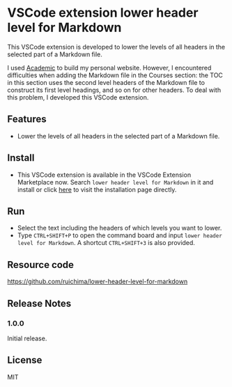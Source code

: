 # VSCode extension lower header level for Markdown

This VSCode extension is developed to lower the levels of all headers in the selected part of a Markdown file.

I used [Academic](https://github.com/gcushen/hugo-academic) to build my personal website. However, I encountered difficulties when adding the Markdown file in the Courses section: the TOC in this section uses the second level headers of the Markdown file to construct its first level headings, and so on for other headers. To deal with this problem, I developed this VSCode extension.

## Features

- Lower the levels of all headers in the selected part of a Markdown file. 
  <!-- See an example below.
  ![example]() -->

## Install

- This VSCode extension is available in the VSCode Extension Marketplace now. Search `lower header level for Markdown` in it and install or click [here](https://marketplace.visualstudio.com/items?itemName=RuichiMa.lower-header-level-for-markdown) to visit the installation page directly.

## Run

- Select the text including the headers of which levels you want to lower.
- Type `CTRL+SHIFT+P` to open the command board and input `lower header level for Markdown`. A shortcut `CTRL+SHIFT+3` is also provided.

## Resource code

https://github.com/ruichima/lower-header-level-for-markdown

## Release Notes

### 1.0.0

Initial release.

## License

MIT
